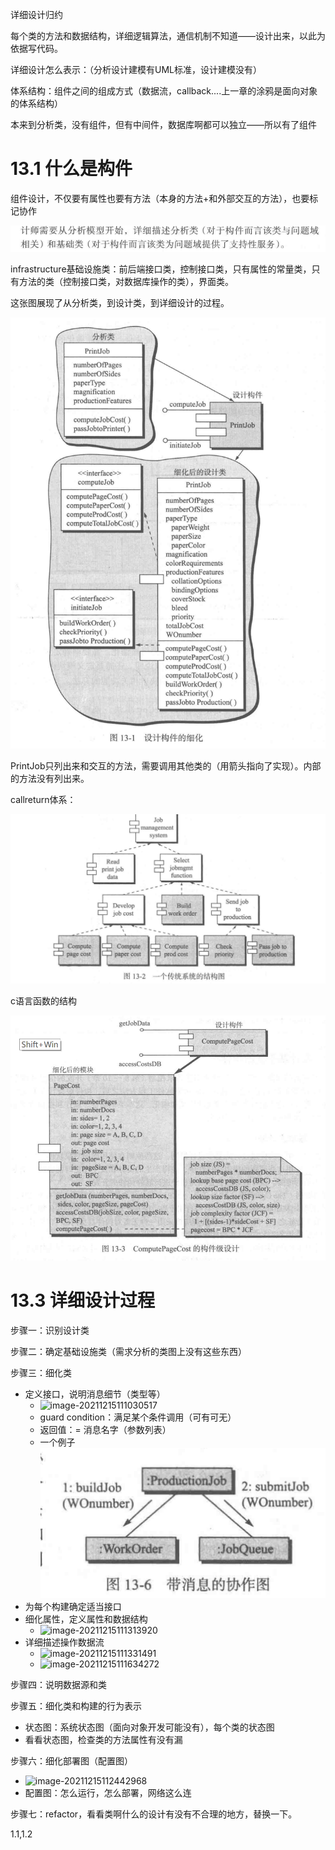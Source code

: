 详细设计归约

每个类的方法和数据结构，详细逻辑算法，通信机制不知道——设计出来，以此为依据写代码。

详细设计怎么表示：（分析设计建模有UML标准，设计建模没有）

体系结构：组件之间的组成方式（数据流，callback....上一章的涂鸦是面向对象的体系结构）

本来到分析类，没有组件，但有中间件，数据库啊都可以独立——所以有了组件

# 13.1 什么是构件

组件设计，不仅要有属性也要有方法（本身的方法+和外部交互的方法），也要标记协作

![image-20211215104236829](ch14部件设计.assets/image-20211215104236829.png)

infrastructure基础设施类：前后端接口类，控制接口类，只有属性的常量类，只有方法的类（控制接口类，对数据库操作的类），界面类。

这张图展现了从分析类，到设计类，到详细设计的过程。

![image-20211215104013359](ch14部件设计.assets/image-20211215104013359.png)

PrintJob只列出来和交互的方法，需要调用其他类的（用箭头指向了实现）。内部的方法没有列出来。

callreturn体系：

![image-20211215105438440](ch14部件设计.assets/image-20211215105438440.png)

c语言函数的结构

![image-20211215105734860](ch14部件设计.assets/image-20211215105734860.png)

# 13.3 详细设计过程

步骤一：识别设计类

步骤二：确定基础设施类（需求分析的类图上没有这些东西）

步骤三：细化类

- 定义接口，说明消息细节（类型等）
  - ![image-20211215111030517](C:\Users\eess6\AppData\Roaming\Typora\typora-user-images\image-20211215111030517.png)
  - guard condition：满足某个条件调用（可有可无）
  - 返回值：= 消息名字（参数列表）
  - 一个例子![image-20211215110859686](ch14部件设计.assets/image-20211215110859686.png)
- 为每个构建确定适当接口
- 细化属性，定义属性和数据结构
  - ![image-20211215111313920](C:\Users\eess6\AppData\Roaming\Typora\typora-user-images\image-20211215111313920.png)
- 详细描述操作数据流
  - ![image-20211215111331491](C:\Users\eess6\AppData\Roaming\Typora\typora-user-images\image-20211215111331491.png)
  - ![image-20211215111634272](C:\Users\eess6\AppData\Roaming\Typora\typora-user-images\image-20211215111634272.png)



步骤四：说明数据源和类



步骤五：细化类和构建的行为表示

- 状态图：系统状态图（面向对象开发可能没有），每个类的状态图
- 看看状态图，检查类的方法属性有没有漏



步骤六：细化部署图（配置图）

- ![image-20211215112442968](C:\Users\eess6\AppData\Roaming\Typora\typora-user-images\image-20211215112442968.png)
- 配置图：怎么运行，怎么部署，网络这么连



步骤七：refactor，看看类啊什么的设计有没有不合理的地方，替换一下。





1.1,1.2



